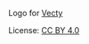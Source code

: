 Logo for [Vecty](https://github.com/gopherjs/vecty)

License: [CC BY 4.0](https://creativecommons.org/licenses/by/4.0/)
